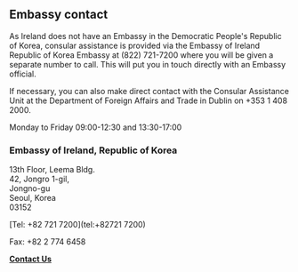 ## Embassy contact

As Ireland does not have an Embassy in the Democratic People's Republic of Korea, consular assistance is provided via the Embassy of Ireland Republic of Korea Embassy at (822) 721-7200 where you will be given a separate number to call. This will put you in touch directly with an Embassy official.

If necessary, you can also make direct contact with the Consular Assistance Unit at the Department of Foreign Affairs and Trade in Dublin on +353 1 408 2000.

Monday to Friday 09:00-12:30 and 13:30-17:00

### Embassy of Ireland, Republic of Korea

13th Floor, Leema Bldg.   
42, Jongro 1-gil,   
Jongno-gu   
Seoul, Korea   
03152

[Tel: +82 721 7200](tel:+82721 7200)

Fax: +82 2 774 6458

[**Contact Us**](/en/republic-of-korea/seoul/contact/)